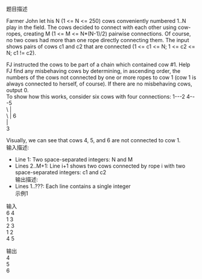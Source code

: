 题目描述    Farmer John let his N (1 <= N <= 250) cows conveniently numbered 1..N play in the field. The cows decided to connect with each other using cow-ropes, creating M (1 <= M <= N*(N-1)/2) pairwise connections. Of course, no two cows had more than one rope directly connecting them. The input shows pairs of cows c1 and c2 that are connected (1 <= c1 <= N; 1 <= c2 <= N; c1 != c2).    FJ instructed the cows to be part of a chain which contained cow #1. Help FJ find any misbehaving cows by determining, in ascending order, the numbers of the cows not connected by one or more ropes to cow 1 (cow 1 is always connected to herself, of course). If there are no misbehaving cows, output 0.  To show how this works, consider six cows with four connections:    1---2  4---5       \  |        \ |      6         \|          3Visually, we can see that cows 4, 5, and 6 are not connected to cow 1.  输入描述:   * Line 1: Two space-separated integers: N and M   * Lines 2..M+1: Line i+1 shows two cows connected by rope i with two space-separated integers: c1 and c2   输出描述:   * Lines 1..???: Each line contains a single integer  示例1  输入  6 4  1 3  2 3  1 2  4 5  输出  4  5  6  